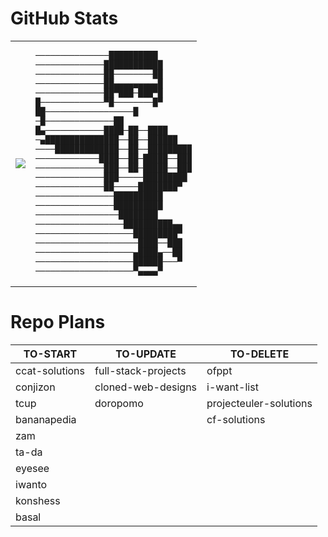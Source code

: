 # GitHub Stats
<table>
  <tr>
    <td>
<img src="https://github-readme-stats.vercel.app/api?username=imad-majid&show_icons=true&theme=dark">
    </td>
<td>
<pre>
───────────────██████████
──────────────████████████
──────────────██────────██
──────────────██▄▄▄▄▄▄▄▄▄█
──────────────██▀███─███▀█
█─────────────▀█────────█▀
██──────────────────█
─█──────────────██
█▄────────────████─██──████
─▄███████████████──██──██████
────█████████████──██──█████████
─────────────████──██─█████──███
──────────────███──██─█████──███
──────────────███─────█████████
──────────────██─────████████▀
────────────────██████████
────────────────██████████
─────────────────████████
──────────────────██████████▄▄
────────────────────█████████▀
─────────────────────████──███
────────────────────▄████▄──██
────────────────────██████───▀
────────────────────▀▄▄▄▄▀
</pre>
</td>
  </tr>
</table>

# Repo Plans
|TO-START|TO-UPDATE|TO-DELETE|
|-|-|-|
|ccat-solutions|full-stack-projects|ofppt|
|conjizon|cloned-web-designs|i-want-list|
|tcup|doropomo|projecteuler-solutions|
|bananapedia||cf-solutions|
|zam|||
|ta-da|||
|eyesee|||
|iwanto|||
|konshess|||
|basal|||
